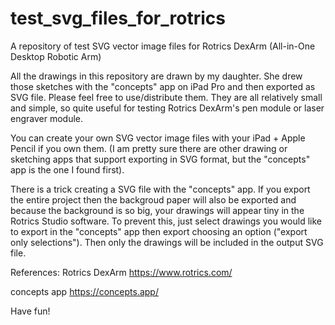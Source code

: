 # test_svg_files_for_rotrics
A repository of test SVG vector image files for Rotrics DexArm (All-in-One Desktop Robotic Arm)

All the drawings in this repository are drawn by my daughter. She drew those sketches with the "concepts" app on iPad Pro and then exported as SVG file. Please feel free to use/distribute them. They are all relatively small and simple, so quite useful for testing Rotrics DexArm's pen module or laser engraver module.

You can create your own SVG vector image files with your iPad + Apple Pencil if you own them. (I am pretty sure there are other drawing or sketching apps that support exporting in SVG format, but the "concepts" app is the one I found first).

There is a trick creating a SVG file with the "concepts" app. If you export the entire project then the backgroud paper will also be exported and because the background is so big, your drawings will appear tiny in the Rotrics Studio software. To prevent this, just select drawings you would like to export in the "concepts" app then export choosing an option ("export only selections"). Then only the drawings will be included in the output SVG file.

References:
Rotrics DexArm
https://www.rotrics.com/

concepts app
https://concepts.app/


Have fun!
